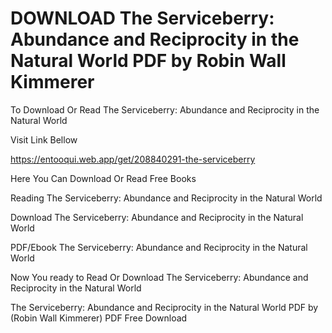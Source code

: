 # DOWNLOAD The Serviceberry: Abundance and Reciprocity in the Natural World PDF by Robin Wall Kimmerer

To Download Or Read The Serviceberry: Abundance and Reciprocity in the Natural World

Visit Link Bellow

https://entooqui.web.app/get/208840291-the-serviceberry

Here You Can Download Or Read Free Books

Reading The Serviceberry: Abundance and Reciprocity in the Natural World

Download The Serviceberry: Abundance and Reciprocity in the Natural World

PDF/Ebook The Serviceberry: Abundance and Reciprocity in the Natural World

Now You ready to Read Or Download The Serviceberry: Abundance and Reciprocity in the Natural World

The Serviceberry: Abundance and Reciprocity in the Natural World PDF by (Robin Wall Kimmerer) PDF Free Download
